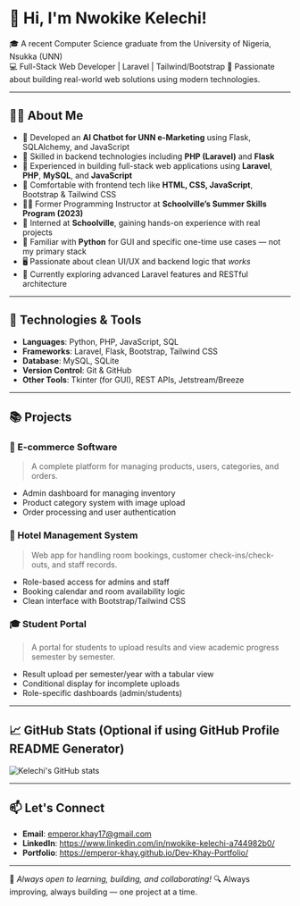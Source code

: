 # 👋 Hi, I'm Nwokike Kelechi!

🎓 A recent Computer Science graduate from the University of Nigeria, Nsukka (UNN)  
💻 Full-Stack Web Developer | Laravel | Tailwind/Bootstrap
🧠 Passionate about building real-world web solutions using modern technologies.

---

## 👨‍💻 About Me

- 🤖 Developed an **AI Chatbot for UNN e-Marketing** using Flask, SQLAlchemy, and JavaScript
- 🧪 Skilled in backend technologies including **PHP (Laravel)** and **Flask**
- 💼 Experienced in building full-stack web applications using **Laravel**, **PHP**, **MySQL**, and **JavaScript**
- 🎨 Comfortable with frontend tech like **HTML, CSS, JavaScript**, Bootstrap & Tailwind CSS
- 🧑‍🏫 Former Programming Instructor at **Schoolville’s Summer Skills Program (2023)**
- 💼 Interned at **Schoolville**, gaining hands-on experience with real projects
- 🔧 Familiar with **Python** for GUI and specific one-time use cases — not my primary stack
- 🖥️ Passionate about clean UI/UX and backend logic that *works*
- 💬 Currently exploring advanced Laravel features and RESTful architecture

---

## 🔧 Technologies & Tools

- **Languages**: Python, PHP, JavaScript, SQL
- **Frameworks**: Laravel, Flask, Bootstrap, Tailwind CSS
- **Database**: MySQL, SQLite
- **Version Control**: Git & GitHub
- **Other Tools**: Tkinter (for GUI), REST APIs, Jetstream/Breeze

---

## 📚 Projects

### 🛒 E-commerce Software
> A complete platform for managing products, users, categories, and orders.

- Admin dashboard for managing inventory
- Product category system with image upload
- Order processing and user authentication

### 🏨 Hotel Management System
> Web app for handling room bookings, customer check-ins/check-outs, and staff records.

- Role-based access for admins and staff
- Booking calendar and room availability logic
- Clean interface with Bootstrap/Tailwind CSS

### 🎓 Student Portal
> A portal for students to upload results and view academic progress semester by semester.

- Result upload per semester/year with a tabular view
- Conditional display for incomplete uploads
- Role-specific dashboards (admin/students)

---

## 📈 GitHub Stats (Optional if using GitHub Profile README Generator)
![Kelechi's GitHub stats](https://github-readme-stats.vercel.app/api?username=Emperor-khay&show_icons=true&theme=radical)

---

## 📫 Let's Connect

- **Email**: emperor.khay17@gmail.com
- **LinkedIn**: https://www.linkedin.com/in/nwokike-kelechi-a744982b0/
- **Portfolio**: https://emperor-khay.github.io/Dev-Khay-Portfolio/

---

🔭 *Always open to learning, building, and collaborating!*
🔍 Always improving, always building — one project at a time.

<!---
Emperor-khay/Emperor-khay is a ✨ special ✨ repository because its `README.md` (this file) appears on your GitHub profile.
You can click the Preview link to take a look at your changes.
--->
